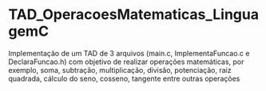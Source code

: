 # TAD_OperacoesMatematicas_LinguagemC
Implementação de um TAD de 3 arquivos (main.c, ImplementaFuncao.c e DeclaraFuncao.h) com objetivo de realizar operações matemáticas,
por exemplo, soma, subtração, multiplicação, divisão, potenciação, raiz quadrada, cálculo do seno, cosseno, tangente entre outras operações
